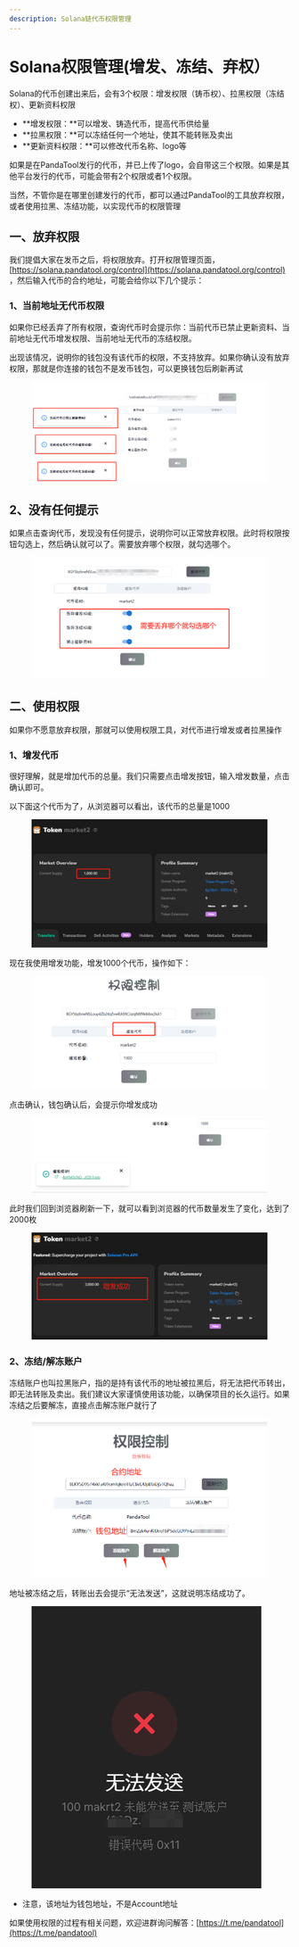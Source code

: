 ```yaml
---
description: Solana链代币权限管理
---
```


# Solana权限管理(增发、冻结、弃权）

Solana的代币创建出来后，会有3个权限：增发权限（铸币权）、拉黑权限（冻结权）、更新资料权限

* **增发权限：**可以增发、铸造代币，提高代币供给量
* **拉黑权限：**可以冻结任何一个地址，使其不能转账及卖出
* **更新资料权限：**可以修改代币名称、logo等

如果是在PandaTool发行的代币，并已上传了logo，会自带这三个权限。如果是其他平台发行的代币，可能会带有2个权限或者1个权限。

当然，不管你是在哪里创建发行的代币，都可以通过PandaTool的工具放弃权限，或者使用拉黑、冻结功能，以实现代币的权限管理

## 一、放弃权限

我们提倡大家在发币之后，将权限放弃。打开权限管理页面， [https://solana.pandatool.org/control](https://solana.pandatool.org/control) ，然后输入代币的合约地址，可能会给你以下几个提示：

### **1、当前地址无代币权限**

如果你已经丢弃了所有权限，查询代币时会提示你：当前代币已禁止更新资料、当前地址无代币增发权限、当前地址无代币的冻结权限。

出现该情况，说明你的钱包没有该代币的权限，不支持放弃。如果你确认没有放弃权限，那就是你连接的钱包不是发币钱包，可以更换钱包后刷新再试

<figure><img src="../.gitbook/assets/无权限 (1).png" alt=""><figcaption></figcaption></figure>

## 2、没有任何提示

如果点击查询代币，发现没有任何提示，说明你可以正常放弃权限。此时将权限按钮勾选上，然后确认就可以了。需要放弃哪个权限，就勾选哪个。

<figure><img src="../.gitbook/assets/丢弃权限 (2).png" alt=""><figcaption></figcaption></figure>

## 二、使用权限

如果你不愿意放弃权限，那就可以使用权限工具，对代币进行增发或者拉黑操作

### 1、增发代币

很好理解，就是增加代币的总量。我们只需要点击增发按钮，输入增发数量，点击确认即可。

以下面这个代币为了，从浏览器可以看出，该代币的总量是1000

<figure><img src="../.gitbook/assets/增发前.png" alt=""><figcaption></figcaption></figure>

现在我使用增发功能，增发1000个代币，操作如下：

<figure><img src="../.gitbook/assets/增发按钮.png" alt=""><figcaption></figcaption></figure>

点击确认，钱包确认后，会提示你增发成功

<figure><img src="../.gitbook/assets/增发成功.png" alt=""><figcaption></figcaption></figure>

此时我们回到浏览器刷新一下，就可以看到浏览器的代币数量发生了变化，达到了2000枚

<figure><img src="../.gitbook/assets/增发后.png" alt=""><figcaption></figcaption></figure>

### 2、冻结/解冻账户

冻结账户也叫拉黑账户，指的是持有该代币的地址被拉黑后，将无法把代币转出，即无法转账及卖出。我们建议大家谨慎使用该功能，以确保项目的长久运行。如果冻结之后要解冻，直接点击解冻账户就行了

<figure><img src="../.gitbook/assets/微信截图_20241002140919.png" alt=""><figcaption></figcaption></figure>

地址被冻结之后，转账出去会提示“无法发送”，这就说明冻结成功了。

<figure><img src="../.gitbook/assets/无法发送.png" alt=""><figcaption></figcaption></figure>

* 注意，该地址为钱包地址，不是Account地址

如果使用权限的过程有相关问题，欢迎进群询问解答：[https://t.me/pandatool](https://t.me/pandatool)
